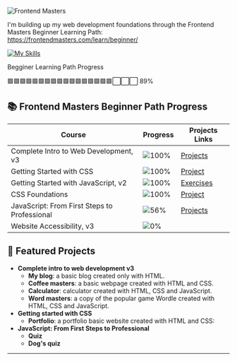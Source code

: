 ![Frontend Masters](https://static.frontendmasters.com/assets/brand/logos/full.png)

I'm building up my web development foundations through the Frontend Masters Beginner Learning Path:
https://frontendmasters.com/learn/beginner/

[![My Skills](https://skillicons.dev/icons?i=html,css,js,t&theme=light)](https://skillicons.dev)

Begginer Learning Path Progress

🟩🟩🟩🟩🟩🟩🟩🟩🟩🟩🟩🟩🟩🟩🟩🟩🟩⬜⬜⬜ 89%

## 📚 Frontend Masters Beginner Path Progress

| Course                                       | Progress                              | Projects Links                                                                                                 |
| -------------------------------------------- | ------------------------------------- | -------------------------------------------------------------------------------------------------------------- |
| Complete Intro to Web Development, v3        | ![100%](https://progress-bar.xyz/100) | [Projects](https://github.com/Alina-02/frontend-masters/tree/main/complete-intro-to-web-development-v3)        |
| Getting Started with CSS                     | ![100%](https://progress-bar.xyz/100) | [Project](https://github.com/Alina-02/frontend-masters/tree/main/getting-started-with-css/portfolio)           |
| Getting Started with JavaScript, v2          | ![100%](https://progress-bar.xyz/100) | [Exercises](https://github.com/Alina-02/frontend-masters/tree/main/getting-started-with-javascript-v2)         |
| CSS Foundations                              | ![100%](https://progress-bar.xyz/100) | [Project](https://github.com/Alina-02/frontend-masters/tree/main/css-foundations/fem-css-foundations-main)     |
| JavaScript: From First Steps to Professional | ![56%](https://progress-bar.xyz/56)   | [Projects](https://github.com/Alina-02/frontend-masters/tree/main/javascript-from-first-steps-to-professional) |
| Website Accessibility, v3                    | ![0%](https://progress-bar.xyz/0)     | []()                                                                                                           |

## 🚀 Featured Projects

- **Complete intro to web development v3**
  - **My blog**: a basic blog created only with HTML.
  - **Coffee masters**: a basic webpage created with HTML and CSS.
  - **Calculator**: calculator created with HTML, CSS and JavaScript.
  - **Word masters**: a copy of the popular game Wordle created with HTML, CSS and JavaScript.
- **Getting started with CSS**
  - **Portfolio**: a portfolio basic website created with HTML and CSS:
- **JavaScript: From First Steps to Professional**
  - **Quiz**
  - **Dog's quiz**

---
